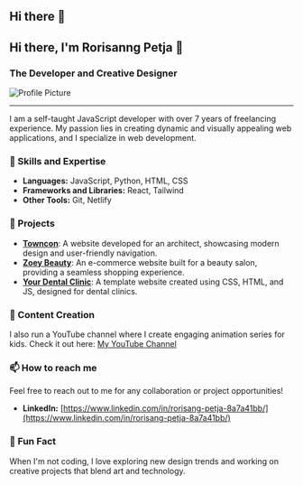 ## Hi there 👋

## Hi there, I'm Rorisanng Petja 👋

### The Developer and Creative Designer

![Profile Picture](URL_TO_YOUR_PROFILE_PICTURE)

---

I am a self-taught JavaScript developer with over 7 years of freelancing experience. My passion lies in creating dynamic and visually appealing web applications, and I specialize in web development.

### 🚀 Skills and Expertise

- **Languages:** JavaScript, Python, HTML, CSS
- **Frameworks and Libraries:** React, Tailwind
- **Other Tools:** Git, Netlify

### 💼 Projects

- [**Towncon**](https://www.towncon.co.za/): A website developed for an architect, showcasing modern design and user-friendly navigation.
- [**Zoey Beauty**](https://zoeybeauty.com/): An e-commerce website built for a beauty salon, providing a seamless shopping experience.
- [**Your Dental Clinic**](https://yourdentalclinic.netlify.app/): A template website created using CSS, HTML, and JS, designed for dental clinics.

### 🎨 Content Creation

I also run a YouTube channel where I create engaging animation series for kids. Check it out here: [My YouTube Channel](https://www.youtube.com/channel/UCEEztig9AQ8MD-A1MoY0qVg)

### 📫 How to reach me

Feel free to reach out to me for any collaboration or project opportunities!

- **LinkedIn:** [https://www.linkedin.com/in/rorisang-petja-8a7a41bb/](https://www.linkedin.com/in/rorisang-petja-8a7a41bb/)

### 🌟 Fun Fact

When I'm not coding, I love exploring new design trends and working on creative projects that blend art and technology.

